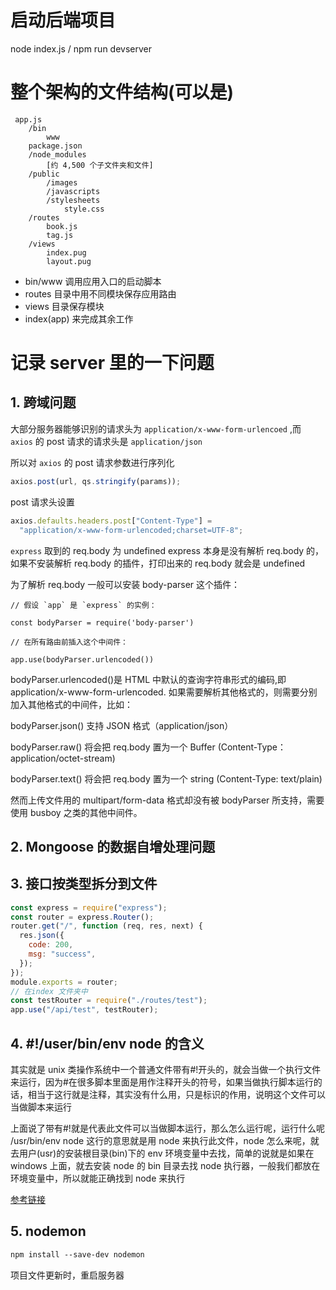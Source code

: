 <!--
 * @Author: Mia
 * @Date: 2021-11-05 15:18:25
 * @LastEditors: Please set LastEditors
 * @LastEditTime: 2022-04-27 13:29:35
 * @Description: server 基于 Express 框架搭建的服务器
-->

# 启动后端项目

node index.js / npm run devserver

# 整个架构的文件结构(可以是)

```
 app.js
    /bin
        www
    package.json
    /node_modules
        [约 4,500 个子文件夹和文件]
    /public
        /images
        /javascripts
        /stylesheets
            style.css
    /routes
        book.js
        tag.js
    /views
        index.pug
        layout.pug
```
- bin/www 调用应用入口的启动脚本
- routes 目录中用不同模块保存应用路由
- views 目录保存模块
- index(app) 来完成其余工作


# 记录 server 里的一下问题

## 1. 跨域问题

大部分服务器能够识别的请求头为 `application/x-www-form-urlencoed` ,而 `axios` 的 post 请求的请求头是 `application/json`

所以对 `axios` 的 post 请求参数进行序列化

```javascript
axios.post(url, qs.stringify(params));
```

post 请求头设置

```javascript
axios.defaults.headers.post["Content-Type"] =
  "application/x-www-form-urlencoded;charset=UTF-8";
```

`express` 取到的 req.body 为 undefined
express 本身是没有解析 req.body 的，如果不安装解析 req.body 的插件，打印出来的 req.body 就会是 undefined

为了解析 req.body 一般可以安装 body-parser 这个插件：

```
// 假设 `app` 是 `express` 的实例：

const bodyParser = require('body-parser')

// 在所有路由前插入这个中间件：

app.use(bodyParser.urlencoded())
```

bodyParser.urlencoded()是 HTML 中默认的查询字符串形式的编码,即 application/x-www-form-urlencoded. 如果需要解析其他格式的，则需要分别加入其他格式的中间件，比如：

bodyParser.json() 支持 JSON 格式（application/json）

bodyParser.raw() 将会把 req.body 置为一个 Buffer (Content-Type：application/octet-stream)

bodyParser.text() 将会把 req.body 置为一个 string (Content-Type: text/plain)

然而上传文件用的 multipart/form-data 格式却没有被 bodyParser 所支持，需要使用 busboy 之类的其他中间件。

## 2. Mongoose 的数据自增处理问题

## 3. 接口按类型拆分到文件

```javascript
const express = require("express");
const router = express.Router();
router.get("/", function (req, res, next) {
  res.json({
    code: 200,
    msg: "success",
  });
});
module.exports = router;
// 在index 文件夹中
const testRouter = require("./routes/test");
app.use("/api/test", testRouter);
```

## 4. #!/user/bin/env node 的含义

其实就是 unix 类操作系统中一个普通文件带有#!开头的，就会当做一个执行文件来运行，因为#在很多脚本里面是用作注释开头的符号，如果当做执行脚本运行的话，相当于这行就是注释，其实没有什么用，只是标识的作用，说明这个文件可以当做脚本来运行

上面说了带有#!就是代表此文件可以当做脚本运行，那么怎么运行呢，运行什么呢
/usr/bin/env node 这行的意思就是用 node 来执行此文件，node 怎么来呢，就去用户(usr)的安装根目录(bin)下的 env 环境变量中去找，简单的说就是如果在 windows 上面，就去安装 node 的 bin 目录去找 node 执行器，一般我们都放在环境变量中，所以就能正确找到 node 来执行

[参考链接](https://www.jianshu.com/p/322dbb06f9ef)

## 5. nodemon

```txt
npm install --save-dev nodemon
```

项目文件更新时，重启服务器
